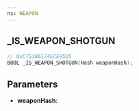 ```yaml
---
ns: WEAPON
---
```

## _IS_WEAPON_SHOTGUN

```c
// 0xC75386174ECE95D5
BOOL _IS_WEAPON_SHOTGUN(Hash weaponHash);
```

## Parameters
* **weaponHash**:
